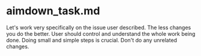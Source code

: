 # aimdown_task.md
Let's work very specifically on the issue user described.
The less changes you do the better.
User should control and understand the whole work being done.
Doing small and simple steps is crucial.
Don't do any unrelated changes.

